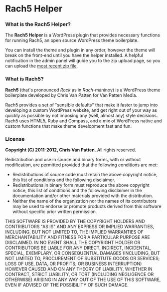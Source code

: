 # Rach5 Helper

### What is the Rach5 Helper?
The **Rach5 Helper** is a WordPress plugin that provides necessary functions for running Rach5, an open source WordPress theme boilerplate.

You can install the theme and plugin in any order, however the theme will break on the front-end until you have the helper installed. A helpful notification in the admin panel will guide you to the zip upload page, so you can upload the <a href="https://github.com/vanpattenmedia/rach5-helper/zipball/master">most recent zip file</a>.

### What is Rach5?
**Rach5** (that's pronounced _Rock_ as in _Rach_-maninov) is a WordPress theme boilerplate developed by Chris Van Patten for Van Patten Media.

Rach5 provides a set of "sensible defaults" that make it faster to jump into developing a custom WordPress website, and get right out of your way as quickly as possible by not imposing any (well, almost any) style decisions. Rach5 uses HTML5, Ruby and Compass, and a mix of WordPress native and custom functions that make theme development fast and fun.

### License
**Copyright (C) 2011-2012, Chris Van Patten.**
All rights reserved.

Redistribution and use in source and binary forms, with or without modification, are permitted provided that the following conditions are met:

*   Redistributions of source code must retain the above copyright notice, this list of conditions and the following disclaimer.
*   Redistributions in binary form must reproduce the above copyright notice, this list of conditions and the following disclaimer in the documentation and/or other materials provided with the distribution.
*   Neither the name of the organization nor the names of its contributors may be used to endorse or promote products derived from this software without specific prior written permission.

THIS SOFTWARE IS PROVIDED BY THE COPYRIGHT HOLDERS AND CONTRIBUTORS "AS IS" AND ANY EXPRESS OR IMPLIED WARRANTIES, INCLUDING, BUT NOT LIMITED TO, THE IMPLIED WARRANTIES OF MERCHANTABILITY AND FITNESS FOR A PARTICULAR PURPOSE ARE DISCLAIMED. IN NO EVENT SHALL THE COPYRIGHT HOLDER OR CONTRIBUTORS BE LIABLE FOR ANY DIRECT, INDIRECT, INCIDENTAL, SPECIAL, EXEMPLARY, OR CONSEQUENTIAL DAMAGES (INCLUDING, BUT NOT LIMITED TO, PROCUREMENT OF SUBSTITUTE GOODS OR SERVICES; LOSS OF USE, DATA, OR PROFITS; OR BUSINESS INTERRUPTION) HOWEVER CAUSED AND ON ANY THEORY OF LIABILITY, WHETHER IN CONTRACT, STRICT LIABILITY, OR TORT (INCLUDING NEGLIGENCE OR OTHERWISE) ARISING IN ANY WAY OUT OF THE USE OF THIS SOFTWARE, EVEN IF ADVISED OF THE POSSIBILITY OF SUCH DAMAGE.
